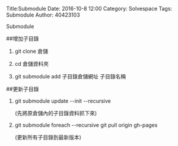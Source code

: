 Title:Submodule
Date: 2016-10-8 12:00
Category: Solvespace
Tags: Submodule
Author: 40423103

Submodule

<!-- PELICAN_END_SUMMARY -->


##增加子目錄

 1. git clone 倉儲

 2. cd 倉儲資料夾

 3. git submodule add 子目錄倉儲網址 子目錄名稱

##更新子目錄

1. git submodule update --init --recursive 

    (先將原倉儲內的子目錄資料抓下來)

2. git submodule foreach --recursive git pull origin gh-pages

    (更新所有子目錄到最新版本)


